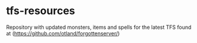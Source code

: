 # tfs-resources
Repository with updated monsters, items and spells for the latest TFS found at (https://github.com/otland/forgottenserver/)
